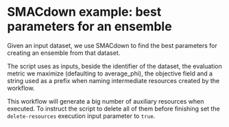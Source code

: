 # SMACdown example: best parameters for an ensemble

Given an input dataset, we use SMACdown to find the best parameters
for creating an ensemble from that dataset.

The script uses as inputs, beside the identifier of the dataset, the
evaluation metric we maximize (defaulting to average_phi), the
objective field and a string used as a prefix when naming intermediate
resources created by the workflow.

This workflow will generate a big number of auxiliary resources when
executed.  To instruct the script to delete all of them before
finishing set the `delete-resources` execution input parameter to
`true`.
